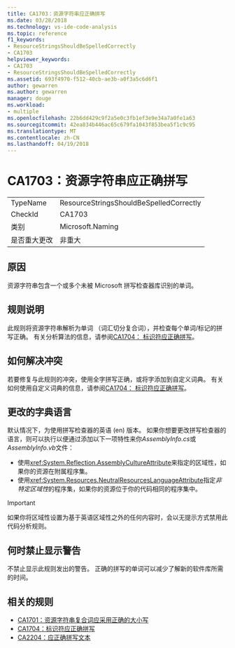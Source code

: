 ```yaml
---
title: CA1703：资源字符串应正确拼写
ms.date: 03/28/2018
ms.technology: vs-ide-code-analysis
ms.topic: reference
f1_keywords:
- ResourceStringsShouldBeSpelledCorrectly
- CA1703
helpviewer_keywords:
- CA1703
- ResourceStringsShouldBeSpelledCorrectly
ms.assetid: 693f4970-f512-40cb-ae3b-a0f3a5c6d6f1
author: gewarren
ms.author: gewarren
manager: douge
ms.workload:
- multiple
ms.openlocfilehash: 22b6dd429c9f2a5e0c3fb1ef3e9e34a7a0fe1a63
ms.sourcegitcommit: 42ea834b446ac65c679fa1043f853bea5f1c9c95
ms.translationtype: MT
ms.contentlocale: zh-CN
ms.lasthandoff: 04/19/2018
---
```

# <a name="ca1703-resource-strings-should-be-spelled-correctly"></a>CA1703：资源字符串应正确拼写

|||
|-|-|
|TypeName|ResourceStringsShouldBeSpelledCorrectly|
|CheckId|CA1703|
|类别|Microsoft.Naming|
|是否重大更改|非重大|

## <a name="cause"></a>原因

资源字符串包含一个或多个未被 Microsoft 拼写检查器库识别的单词。

## <a name="rule-description"></a>规则说明

此规则将资源字符串解析为单词 （词汇切分复合词），并检查每个单词/标记的拼写正确。 有关分析算法的信息，请参阅[CA1704： 标识符应正确拼写](../code-quality/ca1704-identifiers-should-be-spelled-correctly.md)。

## <a name="how-to-fix-violations"></a>如何解决冲突

若要修复与此规则的冲突，使用全字拼写正确，或将字添加到自定义词典。 有关如何使用自定义词典的信息，请参阅[CA1704： 标识符应正确拼写](../code-quality/ca1704-identifiers-should-be-spelled-correctly.md)。

## <a name="change-the-dictionary-language"></a>更改的字典语言

默认情况下，为使用拼写检查器的英语 (en) 版本。 如果你想要更改拼写检查器的语言，则可以执行以便通过添加以下一项特性来你*AssemblyInfo.cs*或*AssemblyInfo.vb*文件：

- 使用<xref:System.Reflection.AssemblyCultureAttribute>来指定的区域性，如果你的资源在附属程序集。
- 使用<xref:System.Resources.NeutralResourcesLanguageAttribute>指定*非特定区域性*的程序集，如果你的资源位于你的代码相同的程序集中。

> [!IMPORTANT]
> 如果你将区域性设置为基于英语区域性之外的任何内容时，会以无提示方式禁用此代码分析规则。

## <a name="when-to-suppress-warnings"></a>何时禁止显示警告

不禁止显示此规则发出的警告。 正确的拼写的单词可以减少了解新的软件库所需的时间。

## <a name="related-rules"></a>相关的规则

- [CA1701：资源字符串复合词应采用正确的大小写](../code-quality/ca1701-resource-string-compound-words-should-be-cased-correctly.md)
- [CA1704：标识符应正确拼写](../code-quality/ca1704-identifiers-should-be-spelled-correctly.md)
- [CA2204：应正确拼写文本](../code-quality/ca2204-literals-should-be-spelled-correctly.md)